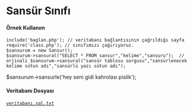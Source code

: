 Sansür Sınıfı
=============


#### Örnek Kullanım

	include('baglan.php'); // veritabanı bağlantısının çağrıldığı sayfa
	require('class.php'); // sınıfımızı çağırıyoruz.
	$sansurum = new Sansur();
	$sansurum->sansural("SELECT * FROM sansur","kelime","sansuru");  // orjinali $sansurum->sansural("sansür tablosu sorgusu","sansürlenecek kelime sütun adı","sansürlü yazı sütun adı"); 
  
  $sansurum->sansurle('hey seni gidi kahrolası pislik'); 

#### Veritabanı Dosyası

[`veritabanı.sql.txt`](veritabani.sql.txt)
